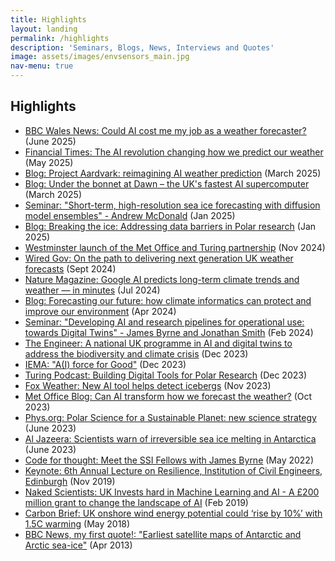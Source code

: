```yaml
---
title: Highlights
layout: landing
permalink: /highlights
description: 'Seminars, Blogs, News, Interviews and Quotes'
image: assets/images/envsensors_main.jpg
nav-menu: true
---
```


## Highlights
* [BBC Wales News: Could AI cost me my job as a weather forecaster?](https://www.bbc.co.uk/news/articles/czel61ge514o) (June 2025)
* [Financial Times: The AI revolution changing how we predict our weather](https://www.ft.com/content/a1b6ab08-9703-45fb-b967-a40b4855bc17) (May 2025)
* [Blog: Project Aardvark: reimagining AI weather prediction](https://www.turing.ac.uk/blog/project-aardvark-reimagining-ai-weather-prediction) (March 2025)
* [Blog: Under the bonnet at Dawn – the UK's fastest AI supercomputer](https://www.cam.ac.uk/stories/under-the-bonnet-at-AI-supercomputer-Dawn) (March 2025)
* [Seminar: "Short-term, high-resolution sea ice forecasting with diffusion model ensembles" - Andrew McDonald](https://youtu.be/gBVghRtk4Ac?si=PojZ_01I2sj_Y1do&t=7878) (Jan 2025)
* [Blog: Breaking the ice: Addressing data barriers in Polar research](https://www.ai.cam.ac.uk/blog/breaking-the-ice-addressing-data-barriers-in-polar-research) (Jan 2025)
* [Westminster launch of the Met Office and Turing partnership](https://www.turing.ac.uk/news/ai-crucial-tackling-environmental-challenges-say-experts-turing-and-met-office-event) (Nov 2024)
* [Wired Gov: On the path to delivering next generation UK weather forecasts](https://www.wired-gov.net/wg/news.nsf/articles/on+the+path+to+delivering+next+generation+uk+weather+forecasts+06092024131500?open) (Sept 2024)
* [Nature Magazine: Google AI predicts long-term climate trends and weather — in minutes](https://www.nature.com/articles/d41586-024-02391-9) (Jul 2024)
* [Blog: Forecasting our future: how climate informatics can protect and improve our environment](https://www.turing.ac.uk/blog/forecasting-our-future-how-climate-informatics-can-protect-and-improve-our-environment) (Apr 2024)
* [Seminar: "Developing AI and research pipelines for operational use: towards Digital Twins" - James Byrne and Jonathan Smith](/videos/csdms_seminar_feb24) (Feb 2024)
* [The Engineer: A national UK programme in AI and digital twins to address the biodiversity and climate crisis](https://www.theengineer.co.uk/content/news/a-national-uk-programme-in-ai-and-digital-twins-to-address-the-biodiversity-and-climate-crisis) (Dec 2023)
* [IEMA: "A(I) force for Good"](https://www.iema.net/articles/a-i-force-for-good) (Dec 2023)
* [Turing Podcast: Building Digital Tools for Polar Research](https://turing.podbean.com/e/building-digital-tools-for-polar-research/) (Dec 2023)
* [Fox Weather: New AI tool helps detect icebergs](https://www.foxweather.com/weather-news/iceberg-a23a-weddell-sea-antarctic-peninsula) (Nov 2023)
* [Met Office Blog: Can AI transform how we forecast the weather?](https://blog.metoffice.gov.uk/2023/10/31/can-ai-transform-how-we-forecast-the-weather/) (Oct 2023)
* [Phys.org: Polar Science for a Sustainable Planet: new science strategy](https://phys.org/news/2023-06-sustainability-center-british-polar-science.html) (June 2023)
* [Al Jazeera: Scientists warn of irreversible sea ice melting in Antarctica](https://www.youtube.com/watch?v=ILkdToflkZ4) (June 2023)
* [Code for thought: Meet the SSI Fellows with James Byrne](https://www.buzzsprout.com/1326658/episodes/10591348) (May 2022)
* [Keynote: 6th Annual Lecture on Resilience, Institution of Civil Engineers, Edinburgh](https://www.newcivilengineer.com/ice/lecture-series-looks-climate-resilience-challenge-16-10-2019/) (Nov 2019)
* [Naked Scientists: UK Invests hard in Machine Learning and AI - A £200 million grant to change the landscape of AI](https://www.thenakedscientists.com/articles/interviews/uk-invests-hard-machine-learning-and-ai) (Feb 2019)
* [Carbon Brief: UK onshore wind energy potential could ‘rise by 10%’ with 1.5C warming](https://www.carbonbrief.org/uk-onshore-wind-energy-potential-could-rise-by-10-with-1-5c-warming/) (May 2018)
* [BBC News, my first quote!: "Earliest satellite maps of Antarctic and Arctic sea-ice"](https://www.bbc.com/news/science-environment-22271972) (Apr 2013)

